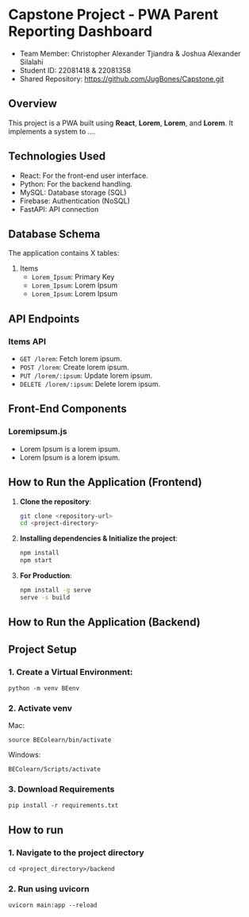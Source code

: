# Capstone Project - PWA Parent Reporting Dashboard

- Team Member: Christopher Alexander Tjiandra & Joshua Alexander Silalahi 
- Student ID: 22081418 & 22081358
- Shared Repository: https://github.com/JugBones/Capstone.git 

## Overview
This project is a PWA built using **React**, **Lorem**, **Lorem**, and **Lorem**. It implements a system to .... 

## Technologies Used
- React: For the front-end user interface.
- Python: For the backend handling.
- MySQL: Database storage (SQL)
- Firebase: Authentication (NoSQL)
- FastAPI: API connection

## Database Schema
The application contains X tables:
1. Items
   - `Lorem_Ipsum`: Primary Key
   - `Lorem_Ipsum`: Lorem Ipsum
   - `Lorem_Ipsum`: Lorem Ipsum

## API Endpoints
### Items API
- `GET /lorem`: Fetch lorem ipsum.
- `POST /lorem`: Create lorem ipsum.
- `PUT /lorem/:ipsum`: Update lorem ipsum.
- `DELETE /lorem/:ipsum`: Delete lorem ipsum.

## Front-End Components
### Loremipsum.js
- Lorem Ipsum is a lorem ipsum.
- Lorem Ipsum is a lorem ipsum.

## How to Run the Application (Frontend)
1. **Clone the repository**:
   ```bash
   git clone <repository-url>
   cd <project-directory>

2. **Installing dependencies & Initialize the project**:
   ```bash
   npm install
   npm start

2. **For Production**:
   ```bash
   npm install -g serve
   serve -s build

## How to Run the Application (Backend)

## Project Setup
### 1. Create a Virtual Environment:
```
python -m venv BEenv
```

### 2. Activate venv
Mac:
```
source BEColearn/bin/activate
```

Windows:
```
BEColearn/Scripts/activate
```

### 3. Download Requirements
```
pip install -r requirements.txt
```

## How to run
### 1. Navigate to the project directory
```
cd <project_directory>/backend
```

### 2. Run using uvicorn
```
uvicorn main:app --reload
```
